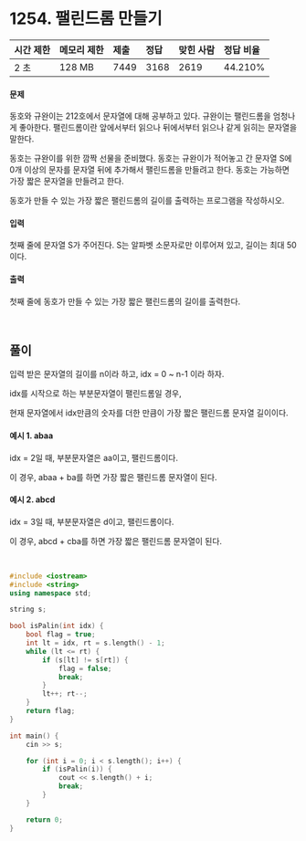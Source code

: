 # 1254. 팰린드롬 만들기

| 시간 제한 | 메모리 제한 | 제출 | 정답 | 맞힌 사람 | 정답 비율 |
| :-------- | :---------- | :--- | :--- | :-------- | :-------- |
| 2 초      | 128 MB      | 7449 | 3168 | 2619      | 44.210%   |

#### 문제

동호와 규완이는 212호에서 문자열에 대해 공부하고 있다. 규완이는 팰린드롬을 엄청나게 좋아한다. 팰린드롬이란 앞에서부터 읽으나 뒤에서부터 읽으나 같게 읽히는 문자열을 말한다.

동호는 규완이를 위한 깜짝 선물을 준비했다. 동호는 규완이가 적어놓고 간 문자열 S에 0개 이상의 문자를 문자열 뒤에 추가해서 팰린드롬을 만들려고 한다. 동호는 가능하면 가장 짧은 문자열을 만들려고 한다.

동호가 만들 수 있는 가장 짧은 팰린드롬의 길이를 출력하는 프로그램을 작성하시오.

#### 입력

첫째 줄에 문자열 S가 주어진다. S는 알파벳 소문자로만 이루어져 있고, 길이는 최대 50이다.

#### 출력

첫째 줄에 동호가 만들 수 있는 가장 짧은 팰린드롬의 길이를 출력한다.

<br/>

## 풀이

입력 받은 문자열의 길이를 n이라 하고, idx = 0 ~ n-1 이라 하자.

idx를 시작으로 하는 부분문자열이 팰린드롬일 경우,

현재 문자열에서 idx만큼의 숫자를 더한 만큼이 가장 짧은 팰린드롬 문자열 길이이다.

#### 예시 1. abaa

idx = 2일 때, 부분문자열은 aa이고, 팰린드롬이다.

이 경우, abaa + ba를 하면 가장 짧은 팰린드롬 문자열이 된다.

#### 예시 2. abcd

idx = 3일 때, 부분문자열은 d이고, 팰린드롬이다.

이 경우, abcd + cba를 하면 가장 짧은 팰린드롬 문자열이 된다.

<br/>

```c++
#include <iostream>
#include <string>
using namespace std;

string s;

bool isPalin(int idx) {
	bool flag = true;
	int lt = idx, rt = s.length() - 1;
	while (lt <= rt) {
		if (s[lt] != s[rt]) {
			flag = false;
			break;
		}
		lt++; rt--;
	}
	return flag;
}

int main() {
	cin >> s;

	for (int i = 0; i < s.length(); i++) {
		if (isPalin(i)) {
			cout << s.length() + i;
			break;
		}
	}

	return 0;
}
```
